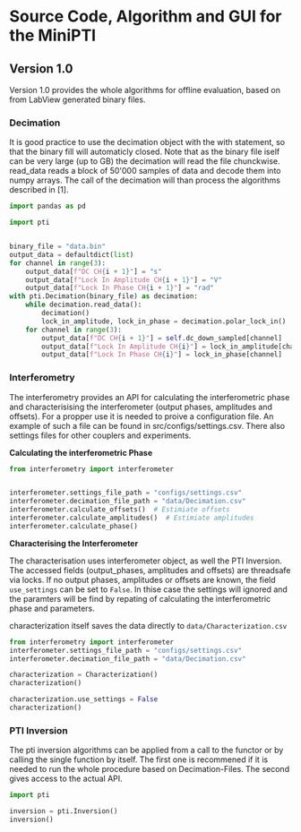 # Source Code, Algorithm and GUI for the MiniPTI

## **Version 1.0**
Version 1.0 provides the whole algorithms for offline evaluation, based on from LabView generated binary files.

### **Decimation**

It is good practice to use the decimation object with the with statement, so that the binary fill will automaticly closed.
Note that as the binary file iself can be very large (up to GB) the decimation will read the file chunckwise.
read_data reads a block of 50'000 samples of data and decode them into numpy arrays. The call of the decimation will than process the algorithms described in [1].
```python
import pandas as pd

import pti


binary_file = "data.bin"
output_data = defaultdict(list)
for channel in range(3):
    output_data[f"DC CH{i + 1}"] = "s"
    output_data[f"Lock In Amplitude CH{i + 1}"] = "V"
    output_data[f"Lock In Phase CH{i + 1}"] = "rad"
with pti.Decimation(binary_file) as decimation:
    while decimation.read_data():
        decimation()
        lock_in_amplitude, lock_in_phase = decimation.polar_lock_in()
    for channel in range(3):
        output_data[f"DC CH{i + 1}"] = self.dc_down_sampled[channel]
        output_data[f"Lock In Amplitude CH{i}"] = lock_in_amplitude[channel]
        output_data[f"Lock In Phase CH{i}"] = lock_in_phase[channel]
```

### **Interferometry**
The interferometry provides an API for calculating the interferometric phase and characterisising the interferometer (output phases, amplitudes and offsets). For a propper use it is needed to proive a configuration file. An example of such a file can be found in src/configs/settings.csv. There also settings files for other couplers and experiments.

**Calculating the interferometric Phase**

```python
from interferometry import interferometer


interferometer.settings_file_path = "configs/settings.csv"
interferometer.decimation_file_path = "data/Decimation.csv"
interferometer.calculate_offsets()  # Estimiate offsets
interferometer.calculate_amplitudes()  # Estimiate amplitudes
interferometer.calculate_phase()
```

**Characterising the Interferometer**

The characterisation uses interferometer object, as well the PTI Inversion. The accessed fields (output_phases, amplitudes and offsets) are threadsafe via locks. If no output phases, amplitudes or offsets are known, the field ```use_settings``` can be set to ```False```. In thise case the settings will ignored and the paramters will be find by repating of calculating the interferometric phase and parameters.

characterization itself saves the data directly to ```data/Characterization.csv```
```python
from interferometry import interferometer
interferometer.settings_file_path = "configs/settings.csv"
interferometer.decimation_file_path = "data/Decimation.csv"

characterization = Characterization()
characterization()

characterization.use_settings = False
characterization()
```



### **PTI Inversion**
The pti inversion algorithms can be applied from a call to the functor or by calling the single function by itself. The first one is recommened if it is needed to run the whole procedure based on Decimation-Files. The second gives access to the actual API.

```python
import pti

inversion = pti.Inversion()
inversion()
